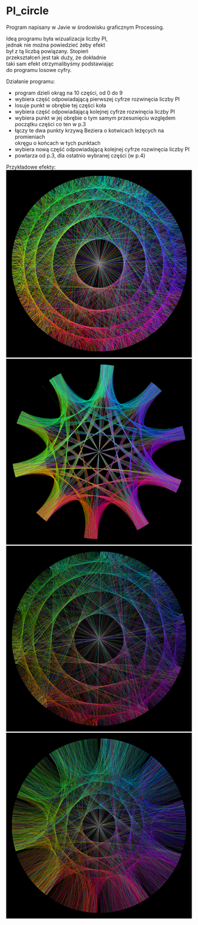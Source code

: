 # PI_circle
Program napisany w Javie w środowisku graficznym Processing.  
  
Ideą programu była wizualizacja liczby PI,  
jednak nie można powiedzieć żeby efekt  
był z tą liczbą powiązany. Stopień  
przekształceń jest tak duży, że dokładnie  
taki sam efekt otrzymalibyśmy podstawiając  
do programu losowe cyfry.  
  
Działanie programu:  
- program dzieli okrąg na 10 części, od 0 do 9  
- wybiera część odpowiadającą pierwszej cyfrze rozwinęcia liczby PI  
- losuje punkt w obrębie tej części koła  
- wybiera część odpowiadającą kolejnej cyfrze rozwinęcia liczby PI  
- wybiera punkt w jej obrębie o tym samym przesunięciu względem  
 początku części co ten w p.3  
- łączy te dwa punkty krzywą Beziera o kotwicach leżęcych na promieniach  
 okręgu o końcach w tych punktach  
- wybiera nową część odpowiadającą kolejnej cyfrze rozwinęcia liczby PI  
- powtarza od p.3, dla ostatnio wybranej części (w p.4)  
  
Przykładowe efekty:  
![](Efekt01.PNG)  
![](Efekt02.PNG)  
![](Efekt03.PNG)  
![](Efekt04.PNG)
